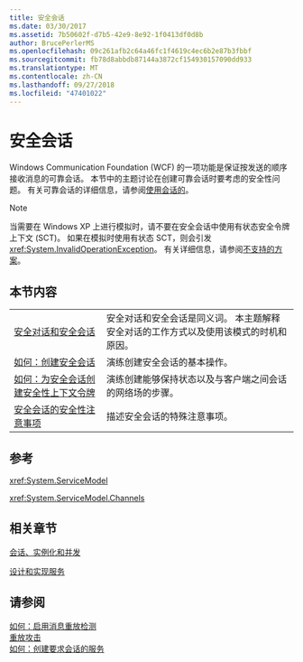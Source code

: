```yaml
---
title: 安全会话
ms.date: 03/30/2017
ms.assetid: 7b50602f-d7b5-42e9-8e92-1f0413df0d8b
author: BrucePerlerMS
ms.openlocfilehash: 09c261afb2c64a46fc1f4619c4ec6b2e87b3fbbf
ms.sourcegitcommit: fb78d8abbdb87144a3872cf154930157090dd933
ms.translationtype: MT
ms.contentlocale: zh-CN
ms.lasthandoff: 09/27/2018
ms.locfileid: "47401022"
---
```

# <a name="secure-sessions"></a>安全会话
Windows Communication Foundation (WCF) 的一项功能是保证按发送的顺序接收消息的可靠会话。 本节中的主题讨论在创建可靠会话时要考虑的安全性问题。 有关可靠会话的详细信息，请参阅[使用会话的](../../../../docs/framework/wcf/using-sessions.md)。  
  
> [!NOTE]
>  当需要在 Windows XP 上进行模拟时，请不要在安全会话中使用有状态安全令牌上下文 (SCT)。 如果在模拟时使用有状态 SCT，则会引发 <xref:System.InvalidOperationException>。 有关详细信息，请参阅[不支持的方案](../../../../docs/framework/wcf/feature-details/unsupported-scenarios.md)。  
  
## <a name="in-this-section"></a>本节内容  
  
|||  
|-|-|  
|[安全对话和安全会话](../../../../docs/framework/wcf/feature-details/secure-conversations-and-secure-sessions.md)|安全对话和安全会话是同义词。 本主题解释安全对话的工作方式以及使用该模式的时机和原因。|  
|[如何：创建安全会话](../../../../docs/framework/wcf/feature-details/how-to-create-a-secure-session.md)|演练创建安全会话的基本操作。|  
|[如何：为安全会话创建安全性上下文令牌](../../../../docs/framework/wcf/feature-details/how-to-create-a-security-context-token-for-a-secure-session.md)|演练创建能够保持状态以及与客户端之间会话的网络场的步骤。|  
|[安全会话的安全性注意事项](../../../../docs/framework/wcf/feature-details/security-considerations-for-secure-sessions.md)|描述安全会话的特殊注意事项。|  
  
## <a name="reference"></a>参考  
 <xref:System.ServiceModel>  
  
 <xref:System.ServiceModel.Channels>  
  
## <a name="related-sections"></a>相关章节  
 [会话、实例化和并发](../../../../docs/framework/wcf/feature-details/sessions-instancing-and-concurrency.md)  
  
 [设计和实现服务](../../../../docs/framework/wcf/designing-and-implementing-services.md)  
  
## <a name="see-also"></a>请参阅  
 [如何：启用消息重放检测](../../../../docs/framework/wcf/feature-details/how-to-enable-message-replay-detection.md)  
 [重放攻击](../../../../docs/framework/wcf/feature-details/replay-attacks.md)  
 [如何：创建要求会话的服务](../../../../docs/framework/wcf/feature-details/how-to-create-a-service-that-requires-sessions.md)
